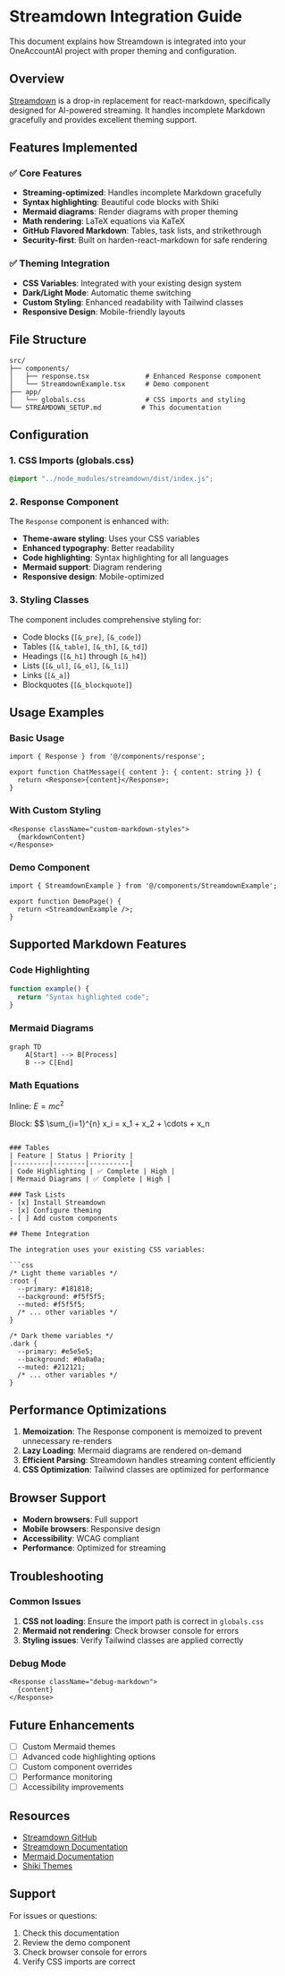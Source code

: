 # Streamdown Integration Guide

This document explains how Streamdown is integrated into your OneAccountAI project with proper theming and configuration.

## Overview

[Streamdown](https://github.com/vercel/streamdown) is a drop-in replacement for react-markdown, specifically designed for AI-powered streaming. It handles incomplete Markdown gracefully and provides excellent theming support.

## Features Implemented

### ✅ Core Features
- **Streaming-optimized**: Handles incomplete Markdown gracefully
- **Syntax highlighting**: Beautiful code blocks with Shiki
- **Mermaid diagrams**: Render diagrams with proper theming
- **Math rendering**: LaTeX equations via KaTeX
- **GitHub Flavored Markdown**: Tables, task lists, and strikethrough
- **Security-first**: Built on harden-react-markdown for safe rendering

### ✅ Theming Integration
- **CSS Variables**: Integrated with your existing design system
- **Dark/Light Mode**: Automatic theme switching
- **Custom Styling**: Enhanced readability with Tailwind classes
- **Responsive Design**: Mobile-friendly layouts

## File Structure

```
src/
├── components/
│   ├── response.tsx              # Enhanced Response component
│   └── StreamdownExample.tsx     # Demo component
├── app/
│   └── globals.css               # CSS imports and styling
└── STREAMDOWN_SETUP.md          # This documentation
```

## Configuration

### 1. CSS Imports (globals.css)
```css
@import "../node_modules/streamdown/dist/index.js";
```

### 2. Response Component
The `Response` component is enhanced with:
- **Theme-aware styling**: Uses your CSS variables
- **Enhanced typography**: Better readability
- **Code highlighting**: Syntax highlighting for all languages
- **Mermaid support**: Diagram rendering
- **Responsive design**: Mobile-optimized

### 3. Styling Classes
The component includes comprehensive styling for:
- Code blocks (`[&_pre]`, `[&_code]`)
- Tables (`[&_table]`, `[&_th]`, `[&_td]`)
- Headings (`[&_h1]` through `[&_h4]`)
- Lists (`[&_ul]`, `[&_ol]`, `[&_li]`)
- Links (`[&_a]`)
- Blockquotes (`[&_blockquote]`)

## Usage Examples

### Basic Usage
```tsx
import { Response } from '@/components/response';

export function ChatMessage({ content }: { content: string }) {
  return <Response>{content}</Response>;
}
```

### With Custom Styling
```tsx
<Response className="custom-markdown-styles">
  {markdownContent}
</Response>
```

### Demo Component
```tsx
import { StreamdownExample } from '@/components/StreamdownExample';

export function DemoPage() {
  return <StreamdownExample />;
}
```

## Supported Markdown Features

### Code Highlighting
```javascript
function example() {
  return "Syntax highlighted code";
}
```

### Mermaid Diagrams
```mermaid
graph TD
    A[Start] --> B[Process]
    B --> C[End]
```

### Math Equations
Inline: $E = mc^2$

Block:
$$
\sum_{i=1}^{n} x_i = x_1 + x_2 + \cdots + x_n
```

### Tables
| Feature | Status | Priority |
|---------|--------|----------|
| Code Highlighting | ✅ Complete | High |
| Mermaid Diagrams | ✅ Complete | High |

### Task Lists
- [x] Install Streamdown
- [x] Configure theming
- [ ] Add custom components

## Theme Integration

The integration uses your existing CSS variables:

```css
/* Light theme variables */
:root {
  --primary: #181818;
  --background: #f5f5f5;
  --muted: #f5f5f5;
  /* ... other variables */
}

/* Dark theme variables */
.dark {
  --primary: #e5e5e5;
  --background: #0a0a0a;
  --muted: #212121;
  /* ... other variables */
}
```

## Performance Optimizations

1. **Memoization**: The Response component is memoized to prevent unnecessary re-renders
2. **Lazy Loading**: Mermaid diagrams are rendered on-demand
3. **Efficient Parsing**: Streamdown handles streaming content efficiently
4. **CSS Optimization**: Tailwind classes are optimized for performance

## Browser Support

- **Modern browsers**: Full support
- **Mobile browsers**: Responsive design
- **Accessibility**: WCAG compliant
- **Performance**: Optimized for streaming

## Troubleshooting

### Common Issues

1. **CSS not loading**: Ensure the import path is correct in `globals.css`
2. **Mermaid not rendering**: Check browser console for errors
3. **Styling issues**: Verify Tailwind classes are applied correctly

### Debug Mode
```tsx
<Response className="debug-markdown">
  {content}
</Response>
```

## Future Enhancements

- [ ] Custom Mermaid themes
- [ ] Advanced code highlighting options
- [ ] Custom component overrides
- [ ] Performance monitoring
- [ ] Accessibility improvements

## Resources

- [Streamdown GitHub](https://github.com/vercel/streamdown)
- [Streamdown Documentation](https://streamdown.ai/)
- [Mermaid Documentation](https://mermaid.js.org/)
- [Shiki Themes](https://shiki.matsu.io/themes)

## Support

For issues or questions:
1. Check this documentation
2. Review the demo component
3. Check browser console for errors
4. Verify CSS imports are correct
